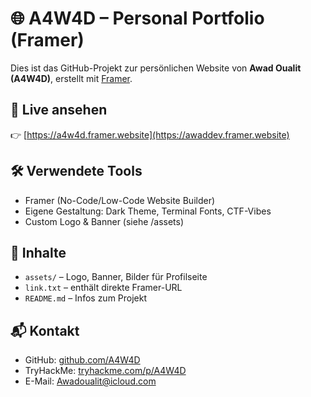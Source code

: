 # 🌐 A4W4D – Personal Portfolio (Framer)

Dies ist das GitHub-Projekt zur persönlichen Website von **Awad Oualit (A4W4D)**, erstellt mit [Framer](https://www.framer.com/).

## 🔗 Live ansehen

👉 [https://a4w4d.framer.website](https://awaddev.framer.website)  

## 🛠️ Verwendete Tools

- Framer (No-Code/Low-Code Website Builder)
- Eigene Gestaltung: Dark Theme, Terminal Fonts, CTF-Vibes
- Custom Logo & Banner (siehe /assets)

## 📁 Inhalte

- `assets/` – Logo, Banner, Bilder für Profilseite
- `link.txt` – enthält direkte Framer-URL
- `README.md` – Infos zum Projekt

## 📬 Kontakt

- GitHub: [github.com/A4W4D](https://github.com/A4W4D)
- TryHackMe: [tryhackme.com/p/A4W4D](https://tryhackme.com/p/A4W4D)
- E-Mail: [Awadoualit@icloud.com](mailto:Awadoualit@icloud.com)
